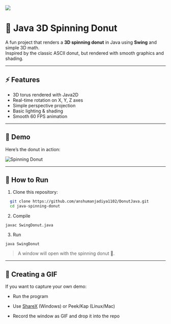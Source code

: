 <img src="https://capsule-render.vercel.app/api?type=waving&color=gradient&text=Donut+Code&height=100&section=header"/>

# 🍩 Java 3D Spinning Donut

A fun project that renders a **3D spinning donut** in Java using **Swing** and simple 3D math.  
Inspired by the classic ASCII donut, but rendered with smooth graphics and shading.

---


## ⚡ Features
- 3D torus rendered with Java2D
- Real-time rotation on X, Y, Z axes
- Simple perspective projection
- Basic lighting & shading
- Smooth 60 FPS animation

---

## 🎥 Demo

Here’s the donut in action:

![Spinning Donut](java_eUb18VVKLB.gif)

---


## 🚀 How to Run

1. Clone this repository:

 ```sh
   git clone https://github.com/anshumanjadiya1102/DonutJava.git
   cd java-spinning-donut
 ```
2. Compile
```
javac SwingDonut.java
```
3. Run
```
java SwingDonut
```
> A window will open with the spinning donut 🍩.

---

## 📸 Creating a GIF

If you want to capture your own demo:

- Run the program

- Use [ShareX](https://getsharex.com/) (Windows) or Peek/Kap (Linux/Mac)

- Record the window as GIF and drop it into the repo
